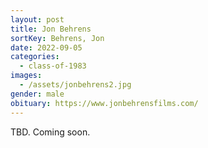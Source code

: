 ```yaml
---
layout: post
title: Jon Behrens
sortKey: Behrens, Jon
date: 2022-09-05
categories:
  - class-of-1983
images:
  - /assets/jonbehrens2.jpg
gender: male
obituary: https://www.jonbehrensfilms.com/
---
```

T﻿BD. Coming soon.